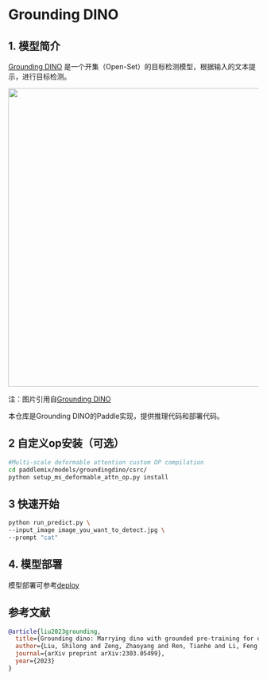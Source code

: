 # Grounding DINO

## 1. 模型简介

[Grounding DINO](https://arxiv.org/abs/2303.05499) 是一个开集（Open-Set）的目标检测模型，根据输入的文本提示，进行目标检测。
<p align="center">
  <img src="https://github.com/IDEA-Research/GroundingDINO/blob/main/.asset/hero_figure.png" align="middle" width = "600" />
</p>

注：图片引用自[Grounding DINO](https://arxiv.org/abs/2303.05499)

本仓库是Grounding DINO的Paddle实现，提供推理代码和部署代码。



## 2 自定义op安装（可选）
```bash
#Multi-scale deformable attention custom OP compilation
cd paddlemix/models/groundingdino/csrc/
python setup_ms_deformable_attn_op.py install

```
## 3 快速开始
```bash
python run_predict.py \
--input_image image_you_want_to_detect.jpg \
--prompt "cat"
```

## 4. 模型部署

模型部署可参考[deploy](../../../deploy/groundingdino/README.md)

## 参考文献
```bibtex
@article{liu2023grounding,
  title={Grounding dino: Marrying dino with grounded pre-training for open-set object detection},
  author={Liu, Shilong and Zeng, Zhaoyang and Ren, Tianhe and Li, Feng and Zhang, Hao and Yang, Jie and Li, Chunyuan and Yang, Jianwei and Su, Hang and Zhu, Jun and others},
  journal={arXiv preprint arXiv:2303.05499},
  year={2023}
}
```
